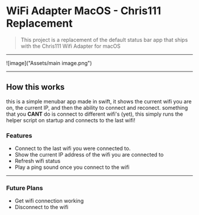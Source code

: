 # WiFi Adapter MacOS - Chris111 Replacement

> This project is a replacement of the default status bar app that ships with the Chris111 Wifi Adapter for macOS

-- --

![image]("Assets/main image.png")

-- -- 

## How this works 

this is a simple menubar app made in swift, it shows the current wifi you are on, the current IP, and then the ability to connect and reconect. something that you **CANT** do is connect to different wifi's (yet), this simply runs the helper script on startup and connects to the last wifi!

### Features

- Connect to the last wifi you were connected to.
- Show the current IP address of the wifi you are connected to 
- Refresh wifi status
- Play a ping sound once you connect to the wifi

-- --

### Future Plans
- Get wifi connection working
- Disconnect to the wifi
